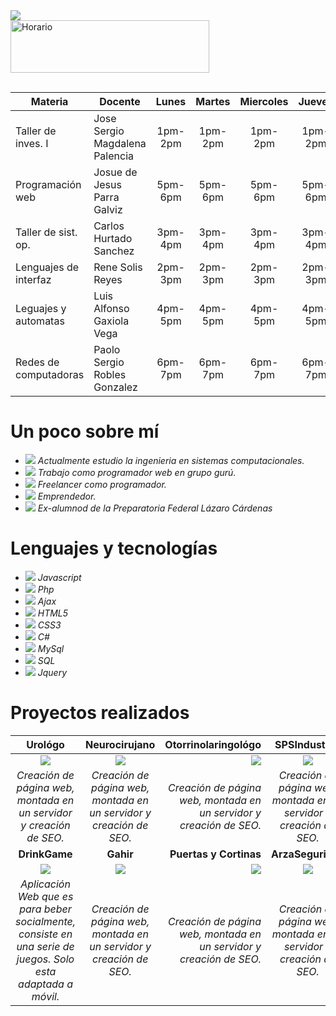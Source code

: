 <img src="https://raw.githubusercontent.com/hebertdev1/hebertdev1/master/javascript.gif"/>
<br/>
<a href="https://cooltext.com"><img src="https://images.cooltext.com/5466333.png" width="318" height="84" alt="Horario" /></a>
<br/>
<a href="http://cooltext.com" target="_top"><img src="https://cooltext.com/images/ct_pixel.gif" width="80" height="15" border="0"/></a>
<br/>

| Materia               | Docente                        |  Lunes  |  Martes | Miercoles |  Jueves | Viernes |
|-----------------------|--------------------------------|:-------:|:-------:|:---------:|:-------:|:-------:|
| Taller de inves. I    | Jose Sergio Magdalena Palencia | 1pm-2pm | 1pm-2pm |  1pm-2pm  | 1pm-2pm |  ****** |
| Programación web      | Josue de Jesus Parra Galviz    | 5pm-6pm | 5pm-6pm |  5pm-6pm  | 5pm-6pm | 5pm-6pm |
| Taller de sist. op.   | Carlos Hurtado Sanchez         | 3pm-4pm | 3pm-4pm |  3pm-4pm  | 3pm-4pm |  ****** |
| Lenguajes de interfaz | Rene Solis Reyes               | 2pm-3pm | 2pm-3pm |  2pm-3pm  | 2pm-3pm |  ****** |
| Leguajes y automatas  | Luis Alfonso Gaxiola Vega      | 4pm-5pm | 4pm-5pm |  4pm-5pm  | 4pm-5pm | 4pm-5pm |
| Redes de computadoras | Paolo Sergio Robles Gonzalez   | 6pm-7pm | 6pm-7pm |  6pm-7pm  | 6pm-7pm | 6pm-7pm |

# Un poco sobre mí
- <img src="https://scontent.ftij1-1.fna.fbcdn.net/v/t1.0-9/cp0/120010373_1205087769863477_4637098112143242310_n.jpg?_nc_cat=107&_nc_sid=730e14&_nc_eui2=AeHegwCMD3PA0OAZ9pxDIim5r3VbGcOHEiqvdVsZw4cSKjEUakqDhuKCN5dIHBsM1bv2Z3_ubADnEaI3gPGJqUYS&_nc_ohc=beqBpzw2MOwAX8pwtq9&_nc_ht=scontent.ftij1-1.fna&oh=a771b244e0cf792a0fae86cf76b524f1&oe=5F941D40"/> *Actualmente estudio la ingenieria en sistemas computacionales.*
- <img src="https://scontent.ftij1-1.fna.fbcdn.net/v/t1.0-9/cp0/120197173_1205092186529702_1430753914266693791_n.jpg?_nc_cat=101&_nc_sid=dbeb18&_nc_eui2=AeGelpif9OHzvrrEClGeXMbL0-iu7HEjAVPT6K7scSMBU7nEQfo9BcG7l2K6UmWPv9OmPniVJ3y9o9BOwdYX-NGR&_nc_ohc=SmgX1ywAyS4AX_vJCHg&_nc_ht=scontent.ftij1-1.fna&oh=888ed68eb2ee8cce7f26d98d0969affa&oe=5F94D982"/> *Trabajo como programador web en grupo gurú.*
- <img src="https://scontent.ftij1-1.fna.fbcdn.net/v/t1.0-9/cp0/120090095_1205093559862898_734611160953323800_n.jpg?_nc_cat=105&_nc_sid=dbeb18&_nc_eui2=AeHACCmZONY6jyubEh073wjVmqfqNkNxISOap-o2Q3EhI5dW4VYag0AYC15h4mPyqR1lxHHNp-OSMZZ506v6e61D&_nc_ohc=widQ1tce05gAX9tcjiG&_nc_ht=scontent.ftij1-1.fna&oh=b46b431794ccb75c537ab22aab326ebe&oe=5F92FD94"/> *Freelancer como programador.*
- <img src="https://scontent.ftij1-1.fna.fbcdn.net/v/t1.0-9/cp0/120103425_1205093493196238_8443656842381772052_n.jpg?_nc_cat=102&_nc_sid=dbeb18&_nc_eui2=AeGVjZ_Q2qhd8NtRTF5dPWQlpo6mnhl3bTSmjqaeGXdtNBttZD7BeZ8DxeABhtrUG2TpkLAot9hVcK9uxHa56KAE&_nc_ohc=PLVUEWDYU-QAX_RZlcl&_nc_ht=scontent.ftij1-1.fna&oh=e5f6108b2ffd0e613270abfd0714eab0&oe=5F936187"/> *Emprendedor.*
- <img src="https://scontent.ftij1-1.fna.fbcdn.net/v/t1.0-9/cp0/120193767_1205773096461611_4974791833099144353_n.jpg?_nc_cat=105&_nc_sid=dbeb18&_nc_eui2=AeEtms_IAPO-k4qEMToAiwfZrEt5cG2fbfasS3lwbZ9t9mbZp1qNmH8PsCBUU3uaTPOlZaDkn5rRXzzYv3Jv2BJh&_nc_ohc=iW2lXcgsC2EAX-JJTXT&_nc_ht=scontent.ftij1-1.fna&oh=b640dc3e0a7e8dc3e21d6e3cfbdf88fe&oe=5F938878"/> *Ex-alumnod de la Preparatoria Federal Lázaro Cárdenas*

# Lenguajes y tecnologías
- <img src="https://scontent.ftij1-1.fna.fbcdn.net/v/t1.0-9/cp0/120070317_1205735916465329_7479032189806700054_n.jpg?_nc_cat=106&_nc_sid=730e14&_nc_eui2=AeEk7bXOxLu1kI25sx14c3iL_CWRRhjP41f8JZFGGM_jV1K1C4NDZLO5yku3kb0_49klrZz8QSAEQ6VlwAT7gXEy&_nc_ohc=lRnVaHKNCOsAX9dohC_&_nc_ht=scontent.ftij1-1.fna&oh=76c591132396abd027cebc9e12f8cec5&oe=5F95CB2F"/> *Javascript*
- <img src="https://scontent.ftij1-1.fna.fbcdn.net/v/t1.0-9/cp0/120088951_1205735909798663_4122217259245284287_n.jpg?_nc_cat=111&_nc_sid=730e14&_nc_eui2=AeH15G7VJSGcnWEZut5e1L0zT4phxXHIzA9PimHFccjMD_n78B-qzS4ZH1erLdy6BQ7ADEQg1RNj-8ODXPqrz_tD&_nc_ohc=hlJ6S9am7XwAX9Gjg_e&_nc_ht=scontent.ftij1-1.fna&oh=ed90b6fee5f3f428c8abebf670caf88f&oe=5F948196"/> *Php*
- <img src="https://scontent.ftij1-1.fna.fbcdn.net/v/t1.0-9/cp0/120200871_1205735776465343_4912357059076355983_n.jpg?_nc_cat=106&_nc_sid=730e14&_nc_eui2=AeHnlXje5iLFUcz9VGYgCwBbs09vlJeKRTqzT2-Ul4pFOuS0Z40Glw4vn-1KgPYFAZV1wtn79jQaEKIgG427W9Pq&_nc_ohc=-Lti1E9wdPoAX91PdTf&_nc_ht=scontent.ftij1-1.fna&oh=1107a7eb6e767a0c55efe01e7cbd7e0a&oe=5F94307B"/> *Ajax*
- <img src="https://scontent.ftij1-1.fna.fbcdn.net/v/t1.0-9/cp0/120101726_1205735893131998_29096123804679789_n.jpg?_nc_cat=100&_nc_sid=730e14&_nc_eui2=AeHSzmoR7idB-0MJ4kxHTPIKm6gmFlPZT8ObqCYWU9lPw3AlLz4Dl-AzM3VI7j2_ZrLlCDYZUsRSvLQcKpPgh5ZD&_nc_ohc=4DrONSrTPpcAX9YTQtz&_nc_ht=scontent.ftij1-1.fna&oh=d9ffe392f85904e1c4cbf4722bc3a81b&oe=5F93F6EE"/> *HTML5*
- <img src="https://scontent.ftij1-1.fna.fbcdn.net/v/t1.0-9/cp0/120021618_1205735773132010_5609168752210879537_n.jpg?_nc_cat=102&_nc_sid=730e14&_nc_eui2=AeF-lz8u0od9GAP-GT5zaUvfMeyrdkiPn6Ix7Kt2SI-fovC-FxI-J4snhmHQ4TZUgCfHLXIWw8hwjwDpJIIYUp_8&_nc_ohc=L8tW9lHU1IEAX-Hw6_M&_nc_ht=scontent.ftij1-1.fna&oh=4185adefc24f4202b3b2de035f8eb896&oe=5F935D26"/> *CSS3*
- <img src="https://scontent.ftij1-1.fna.fbcdn.net/v/t1.0-9/cp0/120173142_1205735779798676_8687452073212786718_n.jpg?_nc_cat=111&_nc_sid=730e14&_nc_eui2=AeGUZY7Gc8kMRheEN8Y_1vFjKo084bDzQFMqjTzhsPNAU9vyhV2dCdqfpYs15Hgy2JcZ-3bRKl4tBGWZx36RgDZG&_nc_ohc=jT0TjxJOeQ4AX-7wGGv&_nc_ht=scontent.ftij1-1.fna&oh=d84ff96e236c09ab82f02ecb579b47ce&oe=5F923348"/> *C#*
- <img src="https://scontent.ftij1-1.fna.fbcdn.net/v/t1.0-9/cp0/120195216_1205735856465335_7701070858075883209_n.jpg?_nc_cat=104&_nc_sid=730e14&_nc_eui2=AeFqoKTrsS6EKN6OEdSgKnvZ-Sa0_rQJQmj5JrT-tAlCaKdnNf0ydnaRn_ScLw0J3wMsNHO98xXbieXXdpMEfxug&_nc_ohc=BkHD9KV2xV8AX8lQPrG&_nc_ht=scontent.ftij1-1.fna&oh=7aa29b23d742d0c5a329897550863f78&oe=5F94568C"/> *MySql*
- <img src="https://scontent.ftij1-1.fna.fbcdn.net/v/t1.0-9/cp0/120048656_1205735863132001_1638837047852449296_n.jpg?_nc_cat=104&_nc_sid=730e14&_nc_eui2=AeFytTHE2g5pUeFMLLl8Hd3TbOYW2lGuglds5hbaUa6CV4YdyDjLpeXY1hp4bQ89J2Hcu8Ah_Fo5KvtTyjDwtykr&_nc_ohc=fVxlz4cyoCoAX-dfzff&_nc_ht=scontent.ftij1-1.fna&oh=8ab1c9fd524634f01e7c31c5a10ca0df&oe=5F9335E6"/> *SQL*
- <img src="https://scontent.ftij1-1.fna.fbcdn.net/v/t1.0-9/cp0/120025875_1205735839798670_5779323274544350394_n.jpg?_nc_cat=103&_nc_sid=730e14&_nc_eui2=AeFp74ec-v16QkXx452MNr73f0wepVB9lKx_TB6lUH2UrHucSmtoyjUJbGwjCe7xDBbw3OMSui5qzN40LjVCa0MI&_nc_ohc=a6C_6NGVj6QAX-XuAIx&_nc_ht=scontent.ftij1-1.fna&oh=eb2efe391f3ca04701a9b4d96e77b755&oe=5F9546A5"/> *Jquery*

# Proyectos realizados
| **Urológo**                                                                                                                                                                                                                                                                                                                                                                                                                                                                                        | **Neurocirujano**                                                                                                                                                                                                                                                                                                                                                                                                        | **Otorrinolaringológo**                                                                                                                                                                                                                                                                                                                                                                                              | **SPSIndustrial**                                                                                                                                                                                                                                                                                                                                                                                                 |
|:----------------------------------------------------------------------------------------------------------------------------------------------------------------------------------------------------------------------------------------------------------------------------------------------------------------------------------------------------------------------------------------------------------------------------------------------------------------------------------------------:|:--------------------------------------------------------------------------------------------------------------------------------------------------------------------------------------------------------------------------------------------------------------------------------------------------------------------------------------------------------------------------------------------------------------------:|-----------------------------------------------------------------------------------------------------------------------------------------------------------------------------------------------------------------------------------------------------------------------------------------------------------------------------------------------------------------------------------------------------------------:|:-------------------------------------------------------------------------------------------------------------------------------------------------------------------------------------------------------------------------------------------------------------------------------------------------------------------------------------------------------------------------------------------------------------:|
| <a target="_blank" href="https://www.urologiatijuana.com/"><img src="https://scontent.ftij1-1.fna.fbcdn.net/v/t1.0-0/s261x260/120078797_1205756986463222_5638066357587583164_n.jpg?_nc_cat=101&_nc_sid=dbeb18&_nc_eui2=AeGduLEiZQkYYBfg79IT7VBoMU0SG-52VukxTRIb7nZW6ZahwCo-AqQM4qCcpNBcLAurJbyLlDwJ4gJqXdExycZ8&_nc_ohc=RVF8FUpTCg0AX8mJoA8&_nc_oc=AQnzbqSbOgNs6-oWDJW_tB_XZ2fOs8rGJNveJze8yWgFUhHvT50OpQmOcD5YBPzo7xc&_nc_ht=scontent.ftij1-1.fna&tp=7&oh=a834abb575c5a18f85415e0e7a0d1eb8&oe=5F92F39D"/></a> | <a href="https://neurocirujanotijuana.com/"><img src="https://scontent.ftij1-1.fna.fbcdn.net/v/t1.0-0/s261x260/120225186_1205756873129900_4785767264936333409_n.jpg?_nc_cat=100&_nc_sid=dbeb18&_nc_eui2=AeGgWWuZC6fLQN6ZeOFrvfPzyuv8olZTy-TK6_yiVlPL5CPABkoGxOvDz75Qn-9oONimqleajJ2s3nf6bN38zgd4&_nc_ohc=NxPz1Pu9NV8AX_sT3g2&_nc_ht=scontent.ftij1-1.fna&tp=7&oh=e3e0171c403658c3c550243a02f1db31&oe=5F94A8AB"/></a> | <a target="_blank" href="https://otorrinotecate.com/"><img src="https://scontent.ftij1-1.fna.fbcdn.net/v/t1.0-0/s261x260/119971343_1205758963129691_4688771550181167219_n.jpg?_nc_cat=109&_nc_sid=dbeb18&_nc_eui2=AeGez12UMNiuHh2i8LXixzPww-JOlskCr-_D4k6WyQKv76AsjcPfDWmk1XU6nqM-Fc6feD1jPMB34fSRz8ER0Fdg&_nc_ohc=FRoxJIpHmHcAX_w0OFa&_nc_ht=scontent.ftij1-1.fna&tp=7&oh=07834c108d1ad9be2af25415cd6b1007&oe=5F95C37A"/></a>   | <a target="_blank" href="https://spsindustrial.com.mx/"><img src="https://scontent.ftij1-1.fna.fbcdn.net/v/t1.0-9/120112467_1205766589795595_8835628436251343669_n.jpg?_nc_cat=111&_nc_sid=dbeb18&_nc_eui2=AeEtEWeYOmbqW53NaB43xFjPqfrEG6M1l8Wp-sQbozWXxSreed2h3OAGABWMzfaQRdCJpH2VtYeaemTGOHM0Oya-&_nc_ohc=BynhtQZ-XfQAX8P8BQr&_nc_ht=scontent.ftij1-1.fna&oh=515dd596999221e9e825d1ca2522a0ba&oe=5F951783"/></a>            |
| *Creación de página web, montada en un servidor y creación de SEO.*                                                                                                                                                                                                                                                                                                                                                                                                                              | *Creación de página web, montada en un servidor y creación de SEO.*                                                                                                                                                                                                                                                                                                                                                    | *Creación de página web, montada en un servidor y creación de SEO.*                                                                                                                                                                                                                                                                                                                                                | *Creación de página web, montada en un servidor y creación de SEO.*                                                                                                                                                                                                                                                                                                                                             |
| **DrinkGame**                                                                                                                                                                                                                                                                                                                                                                                                                                                                                      | **Gahir**                                                                                                                                                                                                                                                                                                                                                                                                                | **Puertas y Cortinas**                                                                                                                                                                                                                                                                                                                                                                                               | **ArzaSeguridad**                                                                                                                                                                                                                                                                                                                                                                                                 |
| <a target="_blank" href="http://porta-blanco.000webhostapp.com/"><img src="https://scontent.ftij1-1.fna.fbcdn.net/v/t1.0-0/s261x260/120042557_1205762123129375_2769755168903074668_n.jpg?_nc_cat=110&_nc_sid=dbeb18&_nc_eui2=AeGm39Jt2oLUdSNrWmP-VJKZaGjE3PWMNZhoaMTc9Yw1mFmpg414Gsl1lKBiQSIRT7RbrD15-PiF_ltJnWG0i1B0&_nc_ohc=mxyvjK7uYGAAX-DFjHU&_nc_ht=scontent.ftij1-1.fna&tp=7&oh=05ecb6c0fa7ebef7f2fb5c80a5636d4b&oe=5F93327D"/></a>                                                                      | <a target="_blank" href="http://webdesigntijuana.com/gahir"><img src="https://scontent.ftij1-1.fna.fbcdn.net/v/t1.0-0/s261x260/120042457_1205762053129382_8826139892305264630_n.jpg?_nc_cat=107&_nc_sid=dbeb18&_nc_eui2=AeHjYq1e03lr3QBZYDN1_W8R9NryBC6J1fH02vIELonV8Twpr4qPDSIR81r9jpO6RifOFku9kBY1Plj1F2Ia78V4&_nc_ohc=RSksq9HDlc0AX-pqWNM&_nc_ht=scontent.ftij1-1.fna&tp=7&oh=dc6dd49452fbb27f742851793e97c68a&oe=5F92D320"/></a> | <a target="_blank" href="https://puertasycortinas.com/"><img src="https://scontent.ftij1-1.fna.fbcdn.net/v/t1.0-0/s261x260/120043024_1205761883129399_5532847262332685170_n.jpg?_nc_cat=106&_nc_sid=dbeb18&_nc_eui2=AeHTuTy2xKURDrz0Vp-jy1D2fFOCPtpm5OR8U4I-2mbk5GczRhJd8iZ2odDJxIw8vcVa2Kv30uwTIM5DMfz97k8c&_nc_ohc=ywNUnx2rEwgAX-sMTgf&_nc_ht=scontent.ftij1-1.fna&tp=7&oh=c91f4f119c86bba762aef5b18646f5a1&oe=5F92B298"/></a> | <a target="_blank" href="https://arzaseguridad.com/"><img src="https://scontent.ftij1-1.fna.fbcdn.net/v/t1.0-0/s261x260/119967386_1205761999796054_3520854888254124422_n.jpg?_nc_cat=106&_nc_sid=dbeb18&_nc_eui2=AeF0Lz4kZKYCV8LAsBkd0qCFCZP7N4AsIvkJk_s3gCwi-bvHFSy5vvMOXYBqcTWl3IZ_OHX2jXhlJQ9JK5RMatR0&_nc_ohc=NwuYGkiHBm0AX-j6oUw&_nc_ht=scontent.ftij1-1.fna&tp=7&oh=c4e2a3acacaf64a6f4b5240c213ba002&oe=5F9480AE"/></a> |
| *Aplicación Web que es para beber socialmente, consiste en una serie de juegos. Solo esta adaptada a móvil.*                                                                                                                                                                                                                                                                                                                                                                                     | *Creación de página web, montada en un servidor y creación de SEO.*                                                                                                                                                                                                                                                                                                                                                    | *Creación de página web, montada en un servidor y creación de SEO.*                                                                                                                                                                                                                                                                                                                                                | *Creación de página web, montada en un servidor y creación de SEO.*                                                                                                                                                                                                                                                                                                                                             |
